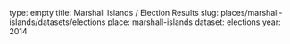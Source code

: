 type: empty
title: Marshall Islands / Election Results
slug: places/marshall-islands/datasets/elections
place: marshall-islands
dataset: elections
year: 2014
